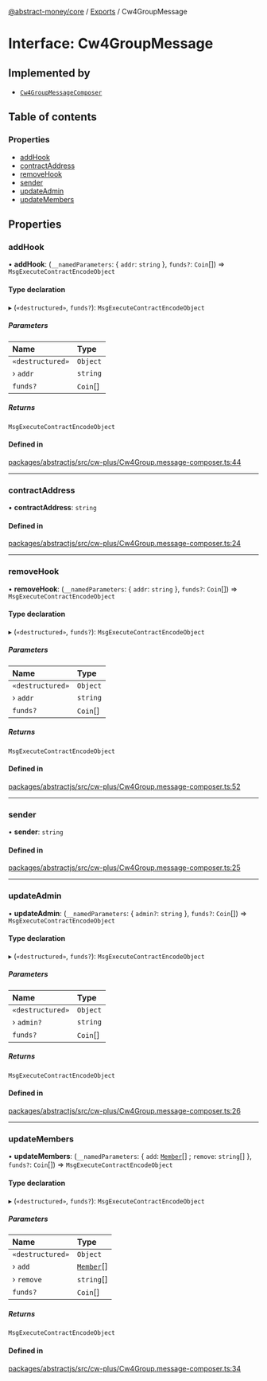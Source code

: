 [@abstract-money/core](../README.md) / [Exports](../modules.md) / Cw4GroupMessage

# Interface: Cw4GroupMessage

## Implemented by

- [`Cw4GroupMessageComposer`](../classes/Cw4GroupMessageComposer.md)

## Table of contents

### Properties

- [addHook](Cw4GroupMessage.md#addhook)
- [contractAddress](Cw4GroupMessage.md#contractaddress)
- [removeHook](Cw4GroupMessage.md#removehook)
- [sender](Cw4GroupMessage.md#sender)
- [updateAdmin](Cw4GroupMessage.md#updateadmin)
- [updateMembers](Cw4GroupMessage.md#updatemembers)

## Properties

### addHook

• **addHook**: (`__namedParameters`: { `addr`: `string`  }, `funds?`: `Coin`[]) => `MsgExecuteContractEncodeObject`

#### Type declaration

▸ (`«destructured»`, `funds?`): `MsgExecuteContractEncodeObject`

##### Parameters

| Name | Type |
| :------ | :------ |
| `«destructured»` | `Object` |
| › `addr` | `string` |
| `funds?` | `Coin`[] |

##### Returns

`MsgExecuteContractEncodeObject`

#### Defined in

[packages/abstractjs/src/cw-plus/Cw4Group.message-composer.ts:44](https://github.com/AbstractSDK/frontend/blob/07410073/packages/abstractjs/src/cw-plus/Cw4Group.message-composer.ts#L44)

___

### contractAddress

• **contractAddress**: `string`

#### Defined in

[packages/abstractjs/src/cw-plus/Cw4Group.message-composer.ts:24](https://github.com/AbstractSDK/frontend/blob/07410073/packages/abstractjs/src/cw-plus/Cw4Group.message-composer.ts#L24)

___

### removeHook

• **removeHook**: (`__namedParameters`: { `addr`: `string`  }, `funds?`: `Coin`[]) => `MsgExecuteContractEncodeObject`

#### Type declaration

▸ (`«destructured»`, `funds?`): `MsgExecuteContractEncodeObject`

##### Parameters

| Name | Type |
| :------ | :------ |
| `«destructured»` | `Object` |
| › `addr` | `string` |
| `funds?` | `Coin`[] |

##### Returns

`MsgExecuteContractEncodeObject`

#### Defined in

[packages/abstractjs/src/cw-plus/Cw4Group.message-composer.ts:52](https://github.com/AbstractSDK/frontend/blob/07410073/packages/abstractjs/src/cw-plus/Cw4Group.message-composer.ts#L52)

___

### sender

• **sender**: `string`

#### Defined in

[packages/abstractjs/src/cw-plus/Cw4Group.message-composer.ts:25](https://github.com/AbstractSDK/frontend/blob/07410073/packages/abstractjs/src/cw-plus/Cw4Group.message-composer.ts#L25)

___

### updateAdmin

• **updateAdmin**: (`__namedParameters`: { `admin?`: `string`  }, `funds?`: `Coin`[]) => `MsgExecuteContractEncodeObject`

#### Type declaration

▸ (`«destructured»`, `funds?`): `MsgExecuteContractEncodeObject`

##### Parameters

| Name | Type |
| :------ | :------ |
| `«destructured»` | `Object` |
| › `admin?` | `string` |
| `funds?` | `Coin`[] |

##### Returns

`MsgExecuteContractEncodeObject`

#### Defined in

[packages/abstractjs/src/cw-plus/Cw4Group.message-composer.ts:26](https://github.com/AbstractSDK/frontend/blob/07410073/packages/abstractjs/src/cw-plus/Cw4Group.message-composer.ts#L26)

___

### updateMembers

• **updateMembers**: (`__namedParameters`: { `add`: [`Member`](Cw4GroupTypes.Member.md)[] ; `remove`: `string`[]  }, `funds?`: `Coin`[]) => `MsgExecuteContractEncodeObject`

#### Type declaration

▸ (`«destructured»`, `funds?`): `MsgExecuteContractEncodeObject`

##### Parameters

| Name | Type |
| :------ | :------ |
| `«destructured»` | `Object` |
| › `add` | [`Member`](Cw4GroupTypes.Member.md)[] |
| › `remove` | `string`[] |
| `funds?` | `Coin`[] |

##### Returns

`MsgExecuteContractEncodeObject`

#### Defined in

[packages/abstractjs/src/cw-plus/Cw4Group.message-composer.ts:34](https://github.com/AbstractSDK/frontend/blob/07410073/packages/abstractjs/src/cw-plus/Cw4Group.message-composer.ts#L34)
